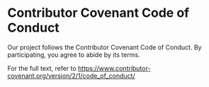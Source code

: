 # Contributor Covenant Code of Conduct

Our project follows the Contributor Covenant Code of Conduct. By participating, you agree to abide by its terms.

For the full text, refer to https://www.contributor-covenant.org/version/2/1/code_of_conduct/
